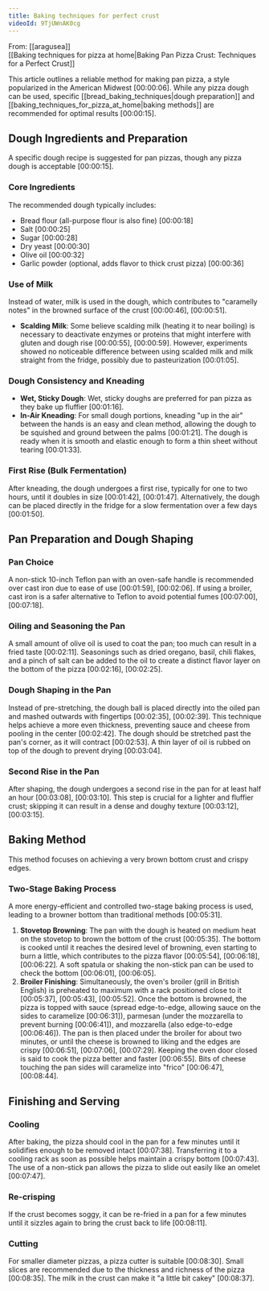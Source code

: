 ```yaml
---
title: Baking techniques for perfect crust
videoId: 9TjUWnAK0cg
---
```


From: [[aragusea]] <br/> 
[[Baking techniques for pizza at home|Baking Pan Pizza Crust: Techniques for a Perfect Crust]]

This article outlines a reliable method for making pan pizza, a style popularized in the American Midwest <a class="yt-timestamp" data-t="00:00:06">[00:00:06]</a>. While any pizza dough can be used, specific [[bread_baking_techniques|dough preparation]] and [[baking_techniques_for_pizza_at_home|baking methods]] are recommended for optimal results <a class="yt-timestamp" data-t="00:00:15">[00:00:15]</a>.

## Dough Ingredients and Preparation

A specific dough recipe is suggested for pan pizzas, though any pizza dough is acceptable <a class="yt-timestamp" data-t="00:00:15">[00:00:15]</a>.

### Core Ingredients
The recommended dough typically includes:
*   Bread flour (all-purpose flour is also fine) <a class="yt-timestamp" data-t="00:00:18">[00:00:18]</a>
*   Salt <a class="yt-timestamp" data-t="00:00:25">[00:00:25]</a>
*   Sugar <a class="yt-timestamp" data-t="00:00:28">[00:00:28]</a>
*   Dry yeast <a class="yt-timestamp" data-t="00:00:30">[00:00:30]</a>
*   Olive oil <a class="yt-timestamp" data-t="00:00:32">[00:00:32]</a>
*   Garlic powder (optional, adds flavor to thick crust pizza) <a class="yt-timestamp" data-t="00:00:36">[00:00:36]</a>

### Use of Milk
Instead of water, milk is used in the dough, which contributes to "caramelly notes" in the browned surface of the crust <a class="yt-timestamp" data-t="00:00:46">[00:00:46]</a>, <a class="yt-timestamp" data-t="00:00:51">[00:00:51]</a>.
*   **Scalding Milk**: Some believe scalding milk (heating it to near boiling) is necessary to deactivate enzymes or proteins that might interfere with gluten and dough rise <a class="yt-timestamp" data-t="00:00:55">[00:00:55]</a>, <a class="yt-timestamp" data-t="00:00:59">[00:00:59]</a>. However, experiments showed no noticeable difference between using scalded milk and milk straight from the fridge, possibly due to pasteurization <a class="yt-timestamp" data-t="00:01:05">[00:01:05]</a>.

### Dough Consistency and Kneading
*   **Wet, Sticky Dough**: Wet, sticky doughs are preferred for pan pizza as they bake up fluffier <a class="yt-timestamp" data-t="00:01:16">[00:01:16]</a>.
*   **In-Air Kneading**: For small dough portions, kneading "up in the air" between the hands is an easy and clean method, allowing the dough to be squished and ground between the palms <a class="yt-timestamp" data-t="00:01:21">[00:01:21]</a>. The dough is ready when it is smooth and elastic enough to form a thin sheet without tearing <a class="yt-timestamp" data-t="00:01:33">[00:01:33]</a>.

### First Rise (Bulk Fermentation)
After kneading, the dough undergoes a first rise, typically for one to two hours, until it doubles in size <a class="yt-timestamp" data-t="00:01:42">[00:01:42]</a>, <a class="yt-timestamp" data-t="00:01:47">[00:01:47]</a>. Alternatively, the dough can be placed directly in the fridge for a slow fermentation over a few days <a class="yt-timestamp" data-t="00:01:50">[00:01:50]</a>.

## Pan Preparation and Dough Shaping

### Pan Choice
A non-stick 10-inch Teflon pan with an oven-safe handle is recommended over cast iron due to ease of use <a class="yt-timestamp" data-t="00:01:59">[00:01:59]</a>, <a class="yt-timestamp" data-t="00:02:06">[00:02:06]</a>. If using a broiler, cast iron is a safer alternative to Teflon to avoid potential fumes <a class="yt-timestamp" data-t="00:07:00">[00:07:00]</a>, <a class="yt-timestamp" data-t="00:07:18">[00:07:18]</a>.

### Oiling and Seasoning the Pan
A small amount of olive oil is used to coat the pan; too much can result in a fried taste <a class="yt-timestamp" data-t="00:02:11">[00:02:11]</a>. Seasonings such as dried oregano, basil, chili flakes, and a pinch of salt can be added to the oil to create a distinct flavor layer on the bottom of the pizza <a class="yt-timestamp" data-t="00:02:16">[00:02:16]</a>, <a class="yt-timestamp" data-t="00:02:25">[00:02:25]</a>.

### Dough Shaping in the Pan
Instead of pre-stretching, the dough ball is placed directly into the oiled pan and mashed outwards with fingertips <a class="yt-timestamp" data-t="00:02:35">[00:02:35]</a>, <a class="yt-timestamp" data-t="00:02:39">[00:02:39]</a>. This technique helps achieve a more even thickness, preventing sauce and cheese from pooling in the center <a class="yt-timestamp" data-t="00:02:42">[00:02:42]</a>. The dough should be stretched past the pan's corner, as it will contract <a class="yt-timestamp" data-t="00:02:53">[00:02:53]</a>. A thin layer of oil is rubbed on top of the dough to prevent drying <a class="yt-timestamp" data-t="00:03:04">[00:03:04]</a>.

### Second Rise in the Pan
After shaping, the dough undergoes a second rise in the pan for at least half an hour <a class="yt-timestamp" data-t="00:03:08">[00:03:08]</a>, <a class="yt-timestamp" data-t="00:03:10">[00:03:10]</a>. This step is crucial for a lighter and fluffier crust; skipping it can result in a dense and doughy texture <a class="yt-timestamp" data-t="00:03:12">[00:03:12]</a>, <a class="yt-timestamp" data-t="00:03:15">[00:03:15]</a>.

## Baking Method

This method focuses on achieving a very brown bottom crust and crispy edges.

### Two-Stage Baking Process
A more energy-efficient and controlled two-stage baking process is used, leading to a browner bottom than traditional methods <a class="yt-timestamp" data-t="00:05:31">[00:05:31]</a>.
1.  **Stovetop Browning**: The pan with the dough is heated on medium heat on the stovetop to brown the bottom of the crust <a class="yt-timestamp" data-t="00:05:35">[00:05:35]</a>. The bottom is cooked until it reaches the desired level of browning, even starting to burn a little, which contributes to the pizza flavor <a class="yt-timestamp" data-t="00:05:54">[00:05:54]</a>, <a class="yt-timestamp" data-t="00:06:18">[00:06:18]</a>, <a class="yt-timestamp" data-t="00:06:22">[00:06:22]</a>. A soft spatula or shaking the non-stick pan can be used to check the bottom <a class="yt-timestamp" data-t="00:06:01">[00:06:01]</a>, <a class="yt-timestamp" data-t="00:06:05">[00:06:05]</a>.
2.  **Broiler Finishing**: Simultaneously, the oven's broiler (grill in British English) is preheated to maximum with a rack positioned close to it <a class="yt-timestamp" data-t="00:05:37">[00:05:37]</a>, <a class="yt-timestamp" data-t="00:05:43">[00:05:43]</a>, <a class="yt-timestamp" data-t="00:05:52">[00:05:52]</a>. Once the bottom is browned, the pizza is topped with sauce (spread edge-to-edge, allowing sauce on the sides to caramelize <a class="yt-timestamp" data-t="00:06:31">[00:06:31]</a>), parmesan (under the mozzarella to prevent burning <a class="yt-timestamp" data-t="00:06:41">[00:06:41]</a>), and mozzarella (also edge-to-edge <a class="yt-timestamp" data-t="00:06:46">[00:06:46]</a>). The pan is then placed under the broiler for about two minutes, or until the cheese is browned to liking and the edges are crispy <a class="yt-timestamp" data-t="00:06:51">[00:06:51]</a>, <a class="yt-timestamp" data-t="00:07:06">[00:07:06]</a>, <a class="yt-timestamp" data-t="00:07:29">[00:07:29]</a>. Keeping the oven door closed is said to cook the pizza better and faster <a class="yt-timestamp" data-t="00:06:55">[00:06:55]</a>. Bits of cheese touching the pan sides will caramelize into "frico" <a class="yt-timestamp" data-t="00:06:47">[00:06:47]</a>, <a class="yt-timestamp" data-t="00:08:44">[00:08:44]</a>.

## Finishing and Serving

### Cooling
After baking, the pizza should cool in the pan for a few minutes until it solidifies enough to be removed intact <a class="yt-timestamp" data-t="00:07:38">[00:07:38]</a>. Transferring it to a cooling rack as soon as possible helps maintain a crispy bottom <a class="yt-timestamp" data-t="00:07:43">[00:07:43]</a>. The use of a non-stick pan allows the pizza to slide out easily like an omelet <a class="yt-timestamp" data-t="00:07:47">[00:07:47]</a>.

### Re-crisping
If the crust becomes soggy, it can be re-fried in a pan for a few minutes until it sizzles again to bring the crust back to life <a class="yt-timestamp" data-t="00:08:11">[00:08:11]</a>.

### Cutting
For smaller diameter pizzas, a pizza cutter is suitable <a class="yt-timestamp" data-t="00:08:30">[00:08:30]</a>. Small slices are recommended due to the thickness and richness of the pizza <a class="yt-timestamp" data-t="00:08:35">[00:08:35]</a>. The milk in the crust can make it "a little bit cakey" <a class="yt-timestamp" data-t="00:08:37">[00:08:37]</a>.
